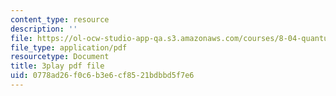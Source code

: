 ```yaml
---
content_type: resource
description: ''
file: https://ol-ocw-studio-app-qa.s3.amazonaws.com/courses/8-04-quantum-physics-i-spring-2016/0778ad26f0c6b3e6cf8521bdbbd5f7e6_kefsxztSX74.pdf
file_type: application/pdf
resourcetype: Document
title: 3play pdf file
uid: 0778ad26-f0c6-b3e6-cf85-21bdbbd5f7e6
---
```

